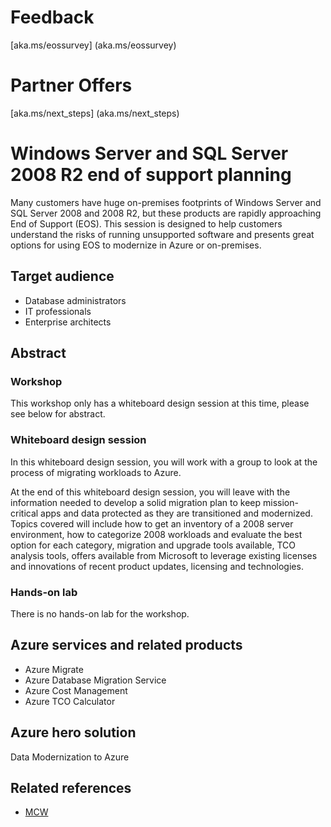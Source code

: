# Feedback
[aka.ms/eossurvey] (aka.ms/eossurvey)
# Partner Offers
[aka.ms/next_steps] (aka.ms/next_steps)


# Windows Server and SQL Server 2008 R2 end of support planning

Many customers have huge on-premises footprints of Windows Server and SQL Server 2008 and 2008 R2, but these products are rapidly approaching End of Support (EOS). This session is designed to help customers understand the risks of running unsupported software and presents great options for using EOS to modernize in Azure or on-premises.

## Target audience

- Database administrators
- IT professionals
- Enterprise architects

## Abstract

### Workshop
This workshop only has a whiteboard design session at this time, please see below for abstract. 

### Whiteboard design session
In this whiteboard design session, you will work with a group to look at the process of migrating workloads to Azure. 

At the end of this whiteboard design session, you will leave with the information needed to develop a solid migration plan to keep mission-critical apps and data protected as they are transitioned and modernized. Topics covered will include how to get an inventory of a 2008 server environment, how to categorize 2008 workloads and evaluate the best option for each category, migration and upgrade tools available, TCO analysis tools, offers available from Microsoft to leverage existing licenses and innovations of recent product updates, licensing and technologies.     

### Hands-on lab
There is no hands-on lab for the workshop. 

## Azure services and related products 
- Azure Migrate
- Azure Database Migration Service
- Azure Cost Management
- Azure TCO Calculator

## Azure hero solution
Data Modernization to Azure

## Related references
- [MCW](https://github.com/Microsoft/MCW)
